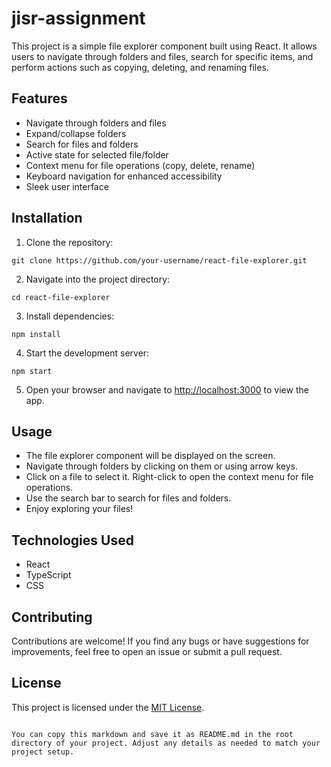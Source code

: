 # jisr-assignment
This project is a simple file explorer component built using React. It allows users to navigate through folders and files, search for specific items, and perform actions such as copying, deleting, and renaming files.

## Features

- Navigate through folders and files
- Expand/collapse folders
- Search for files and folders
- Active state for selected file/folder
- Context menu for file operations (copy, delete, rename)
- Keyboard navigation for enhanced accessibility
- Sleek user interface

## Installation

1. Clone the repository:

```
git clone https://github.com/your-username/react-file-explorer.git
```

2. Navigate into the project directory:

```
cd react-file-explorer
```

3. Install dependencies:

```
npm install
```

4. Start the development server:

```
npm start
```

5. Open your browser and navigate to [http://localhost:3000](http://localhost:3000) to view the app.

## Usage

- The file explorer component will be displayed on the screen.
- Navigate through folders by clicking on them or using arrow keys.
- Click on a file to select it. Right-click to open the context menu for file operations.
- Use the search bar to search for files and folders.
- Enjoy exploring your files!

## Technologies Used

- React
- TypeScript
- CSS

## Contributing

Contributions are welcome! If you find any bugs or have suggestions for improvements, feel free to open an issue or submit a pull request.

## License

This project is licensed under the [MIT License](LICENSE).
```

You can copy this markdown and save it as README.md in the root directory of your project. Adjust any details as needed to match your project setup.
